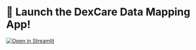 # 🎈 Launch the DexCare Data Mapping App!
[![Open in Streamlit](https://static.streamlit.io/badges/streamlit_badge_black_white.svg)](https://datamapdexcare.streamlit.app/)

